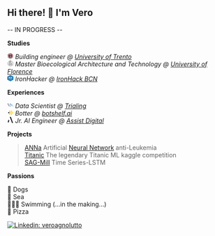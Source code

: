 <h2> Hi there! 👋 I'm Vero </h2>

-- IN PROGRESS --

**Studies**
<p><img src="imgs\tn.png" alt="trento" style="width:14px;height:14px;"> <em>Building engineer @ <a href="https://www.unitn.it/en">University of Trento</em></a>
</br><img src="imgs\fi-removebg-preview.png" alt="firenze" style="width:14px;height:14px;"> <em>Master Bioecological Architecture and Technology @ <a href="https://www.centroabita.unifi.it/">University of Florence</em></a>
</br><img src="imgs\ironhack-removebg-preview.png" alt="ironhack" style="width:14px;height:14px;"> <em>IronHacker @ <a href="https://www.ironhack.com/en">IronHack BCN</em></a>
</em></p>

**Experiences**
<p><img src="imgs\trialing.png" alt="trialing" style="width:14px;height:14px;"> <em>Data Scientist @ <a href="https://www.trialing.org/">Trialing</em></a>
</br><img src="imgs\botshelf-removebg-preview.png" alt="botshelf" style="width:14px;height:14px;">
 <em>  Botter @ <a href="https://botshelf.ai/">botshelf.ai</em></a>
</br><img src="imgs\assist_digital.png" alt="assist digital" style="width:14px;height:14px;"> <em>Jr. AI Engineer @ <a href="https://generativeai.assistdigital.com/">Assist Digital</em></a>
</em></p>

**Projects**
  > [ANNa](https://drive.google.com/file/d/1GIPx9gteXYtnzZqV_5Xf3pdDmMsKStV_/view?usp=sharing) Artificial [Neural Network](https://github.com/cucu-o0/final_project_IH_leukemia) anti-Leukemia<br/>
  [Titanic](https://github.com/cucu-o0/titanic) The legendary Titanic ML kaggle competition<br/>
  [SAG-Mill](https://github.com/cucu-o0/SAG-Mill) Time Series-LSTM<br/>


**Passions**

🐩 Dogs<br/>
🌊 Sea<br/>
🏊🏻‍♂️ Swimming (...in the making...)<br/>
🍕 Pizza

[![Linkedin: veroagnolutto](https://img.shields.io/badge/-veroagnolutto-blue?style=flat-square&logo=Linkedin&logoColor=white&link=https://https://www.linkedin.com/in/veroagnolutto/)](https://www.linkedin.com/in/veroagnolutto/)<br/>

